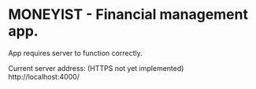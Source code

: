 # MONEYIST - Financial management app.

App requires server to function correctly.

Current server address: (HTTPS not yet implemented)
http://localhost:4000/

